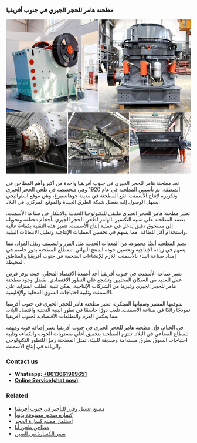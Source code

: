 <h3>مطحنة هامر للحجر الجيري في جنوب أفريقيا</h3><img src='1701854165.jpg' alt=''><p>تعد مطحنة هامر للحجر الجيري في جنوب أفريقيا واحدة من أكبر وأهم المطاحن في المنطقة. تم تأسيس المطحنة في عام 1920 وهي متخصصة في طحن الحجر الجيري وتكريره لإنتاج الأسمنت. تقع المطحنة في مدينة جوهانسبرغ، وهي موقع استراتيجي يسهل الوصول إليه بفضل شبكة الطرق الجيدة والموقع المركزي في البلاد.</p><p>تعتبر مطحنة هامر للحجر الجيري ملتقى للتكنولوجيا الحديثة والابتكار في صناعة الأسمنت. تعتمد المطحنة على تقنية التكسير بالهامر لطحن الحجر الجيري بأحجام مختلفة وتحويله إلى مسحوق دقيق يدخل في عملية إنتاج الأسمنت. تتميز هذه التقنية بكفاءة عالية واستخدام أقل للطاقة، مما يسهم في تحسين العمليات الإنتاجية وتقليل الانبعاثات البيئية.</p><p>تضم المطحنة أيضًا مجموعة من المعدات الحديثة مثل الفرز والتصنيف ونقل المواد، مما يسهم في زيادة الإنتاجية وتحسين جودة المنتج النهائي. تضطلع المطحنة بدور حاسم في إمداد صناعة البناء بالأسمنت اللازم للإنشاءات الضخمة في جنوب أفريقيا والمناطق المحيطة.</p><p>تعتبر صناعة الأسمنت في جنوب أفريقيا أحد أعمدة الاقتصاد المحلي، حيث توفر فرص عمل للعديد من السكان المحليين وتشجع على التطور الاقتصادي. بفضل وجود مطحنة هامر للحجر الجيري وغيرها من الشركات الإنتاجية، يمكن تلبية الطلب المتزايد على الأسمنت وتلبية احتياجات السوق المحلية والإقليمية.</p><p>بموقعها المتميز وتقنياتها المبتكرة، تعتبر مطحنة هامر للحجر الجيري في جنوب أفريقيا نموذجًا رائدًا في صناعة الأسمنت. تلعب دورًا حاسمًا في تطور البنية التحتية واقتصاد البلاد، مما يعكس العزم والتطلعات الاقتصادية لجنوب أفريقيا.</p><p>في الختام، فإن مطحنة هامر للحجر الجيري في جنوب أفريقيا تعتبر إضافة قوية ومهمة للقطاع الصناعي في البلاد. تلتزم المطحنة بتحقيق أعلى مستويات الجودة والكفاءة وتلبية احتياجات السوق بطرق مستدامة وصديقة للبيئة. تمثل المطحنة رمزًا للتطور التكنولوجي والريادة في إنتاج الأسمنت.</p><h3>Contact us</h3><ul><li><strong>Whatsapp:&nbsp;<a href="https://wa.me/8613661969651">+8613661969651</a></strong></li><li><a href="https://swt.shibang-china.com/?git&amp;zhl&amp;مطحنة هامر للحجر الجيري في جنوب أفريقيا"><strong>Online Service(chat now)</strong></a></li></ul><h3>Related</h3><ul><li><a href='مصنع غسيل وفرز للتأجير في جنوب أفريقيا.md'>مصنع غسيل وفرز للتأجير في جنوب أفريقيا</a></li><li><a href='كسارة صخور مصنوعة يدوياً.md'>كسارة صخور مصنوعة يدوياً</a></li><li><a href='استثمار مصنع كسارة الحجر.md'>استثمار مصنع كسارة الحجر</a></li><li><a href='مطاحن طحن أتا.md'>مطاحن طحن أتا</a></li><li><a href='سعر الكسارة من الصين.md'>سعر الكسارة من الصين</a></li></ul>